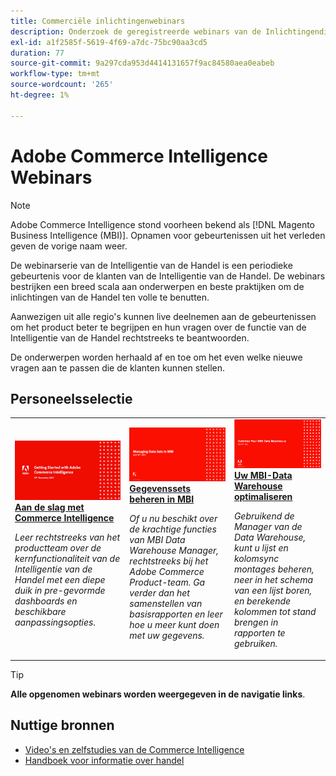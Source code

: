 ```yaml
---
title: Commerciële inlichtingenwebinars
description: Onderzoek de geregistreerde webinars van de Inlichtingendienst van de Handel, die een brede waaier van onderwerpen en beste praktijken voor het gebruiken van de Inlichtingen van de Handel aan zijn maximaal potentieel behandelen.
exl-id: a1f2585f-5619-4f69-a7dc-75bc90aa3cd5
duration: 77
source-git-commit: 9a297cda953d4414131657f9ac84580aea0eabeb
workflow-type: tm+mt
source-wordcount: '265'
ht-degree: 1%

---
```


# Adobe Commerce Intelligence Webinars

>[!NOTE]
>
>Adobe Commerce Intelligence stond voorheen bekend als [!DNL Magento Business Intelligence (MBI)]. Opnamen voor gebeurtenissen uit het verleden geven de vorige naam weer.

De webinarserie van de Intelligentie van de Handel is een periodieke gebeurtenis voor de klanten van de Intelligentie van de Handel. De webinars bestrijken een breed scala aan onderwerpen en beste praktijken om de inlichtingen van de Handel ten volle te benutten.

Aanwezigen uit alle regio&#39;s kunnen live deelnemen aan de gebeurtenissen om het product beter te begrijpen en hun vragen over de functie van de Intelligentie van de Handel rechtstreeks te beantwoorden.

De onderwerpen worden herhaald af en toe om het even welke nieuwe vragen aan te passen die de klanten kunnen stellen.

## Personeelsselectie

<table>
<tr>
  <td>
    <a href="https://experienceleague.adobe.com/docs/events/commerce-intelligence-webinar-recordings/2023/getting-started.html">
      <img alt="Aan de slag met Commerce Intelligence" src="./assets/getting-started.png" />
    </a>
     <div>
      <a href="https://experienceleague.adobe.com/docs/events/commerce-intelligence-webinar-recordings/2023/getting-started.html">
        <strong>Aan de slag met Commerce Intelligence</strong>
      </a>
    </div>
    <p>
    <em>Leer rechtstreeks van het productteam over de kernfunctionaliteit van de Intelligentie van de Handel met een diepe duik in pre-gevormde dashboards en beschikbare aanpassingsopties.</em>
    <p>
  </td>
  <td>
    <a href="https://experienceleague.adobe.com/docs/events/commerce-intelligence-webinar-recordings/2023/manage-data-sets.html">
      <img alt="Gegevenssets beheren in MBI" src="./assets/managing-data-sets-mbi.png" />
    </a>
     <div>
      <a href="https://experienceleague.adobe.com/docs/events/commerce-intelligence-webinar-recordings/2023/manage-data-sets.html">
        <strong>Gegevenssets beheren in MBI</strong>
      </a>
    </div>
    <p>
    <em>Of u nu beschikt over de krachtige functies van MBI Data Warehouse Manager, rechtstreeks bij het Adobe Commerce Product-team. Ga verder dan het samenstellen van basisrapporten en leer hoe u meer kunt doen met uw gegevens.</em>
    <p>
  </td>
   <td>
    <a href="https://experienceleague.adobe.com/docs/events/commerce-intelligence-webinar-recordings/2021/optimize-data-warehouse.html">
      <img alt="Uw MBI-Data Warehouse optimaliseren" src="./assets/optimize-data-warehouse.png" />
    </a>
     <div>
      <a href="https://experienceleague.adobe.com/docs/events/commerce-intelligence-webinar-recordings/2021/optimize-data-warehouse.html">
        <strong>Uw MBI-Data Warehouse optimaliseren</strong>
      </a>
    </div>
    <p>
    <em>Gebruikend de Manager van de Data Warehouse, kunt u lijst en kolomsync montages beheren, neer in het schema van een lijst boren, en berekende kolommen tot stand brengen in rapporten te gebruiken.</em>
    <p>
  </td>
</tr>
</table>

>[!TIP]
>
>**Alle opgenomen webinars worden weergegeven in de navigatie links**.

## Nuttige bronnen

- [Video&#39;s en zelfstudies van de Commerce Intelligence](https://experienceleague.adobe.com/docs/commerce-learn/tutorials/mbi/filter-sets.html)
- [Handboek voor informatie over handel](https://experienceleague.adobe.com/docs/commerce-business-intelligence/mbi/guide-overview.html?lang=nl)
